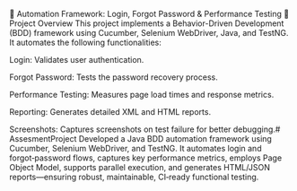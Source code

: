 🧪 Automation Framework: Login, Forgot Password & Performance Testing
📌 Project Overview
This project implements a Behavior-Driven Development (BDD) framework using Cucumber, Selenium WebDriver, Java, and TestNG. It automates the following functionalities:

Login: Validates user authentication.

Forgot Password: Tests the password recovery process.

Performance Testing: Measures page load times and response metrics.

Reporting: Generates detailed XML and HTML reports.

Screenshots: Captures screenshots on test failure for better debugging.# AssesmentProject
Developed a Java BDD automation framework using Cucumber, Selenium WebDriver, and TestNG. It automates login and forgot‑password flows, captures key performance metrics, employs Page Object Model, supports parallel execution, and generates HTML/JSON reports—ensuring robust, maintainable, CI‑ready functional testing. 
